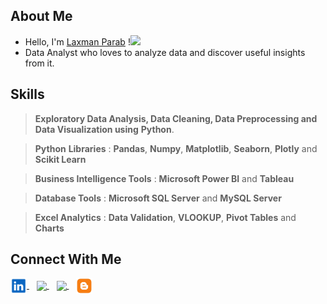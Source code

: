 <h2>About Me</h2>

-  Hello, I'm [Laxman Parab](https://www.linkedin.com/in/laxmanparab25/) !<img src="https://media.giphy.com/media/hvRJCLFzcasrR4ia7z/giphy.gif" width="30px">
- Data Analyst who loves to analyze data and discover useful insights from it.

<h2> Skills  </h2>

> **Exploratory Data Analysis, Data Cleaning, Data Preprocessing and Data Visualization using** **Python**.

> **Python** **Libraries** : **Pandas**, **Numpy**, **Matplotlib**, **Seaborn**, **Plotly** and **Scikit Learn**

> **Business Intelligence Tools** : **Microsoft Power BI**  and **Tableau**

> **Database Tools** : **Microsoft SQL Server** and  **MySQL Server**  

> **Excel Analytics** : **Data Validation**, **VLOOKUP**, **Pivot Tables** and **Charts**

<h2> Connect With Me </h2>
<p>

<a href="https://www.linkedin.com/in/laxmanparab25/" target="_blank">
  <img align="center" width="26px" src="https://github.com/Laxman-Parab/portfolio/blob/main/Image/Icon/LinkedIn.png"/>
</a> &nbsp;&nbsp;
<a href="https://twitter.com/lakshofficial2" target="_blank">
  <img align="center" width="26px" src="https://brandpalettes.com/wp-content/uploads/2018/02/twitter_logo.png" />
</a> &nbsp;&nbsp;
<a href="https://www.instagram.com/laksh._.official2/" target="_blank">
  <img align="center" width="26px" src="https://brandpalettes.com/wp-content/uploads/2018/10/Instagram.png" />
 </a> &nbsp;&nbsp;
  <a href="https://laxmanparab7.wixsite.com/laksh" target="_blank">
  <img align="center" width="26px" src="https://github.com/Laxman-Parab/portfolio/blob/main/Image/wix.png" />
</p>
